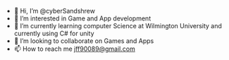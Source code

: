 - 👋 Hi, I’m @cyberSandshrew
- 👀 I’m interested in Game and App development
- 🌱 I’m currently learning computer Science at Wilmington University and currently using C# for unity
- 💞️ I’m looking to collaborate on Games and Apps
- 📫 How to reach me jff90089@gmail.com

<!---
cyberSandshrew/cyberSandshrew is a ✨ special ✨ repository because its `README.md` (this file) appears on your GitHub profile.
You can click the Preview link to take a look at your changes.
--->

